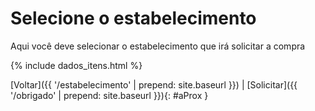 # Selecione o estabelecimento

Aqui você deve selecionar o estabelecimento que irá solicitar a compra

{% include dados_itens.html %}

[Voltar]({{ '/estabelecimento' | prepend: site.baseurl }}) | [Solicitar]({{ '/obrigado' | prepend: site.baseurl }}){: #aProx }

